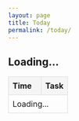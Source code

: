 ```yaml
---
layout: page
title: Today
permalink: /today/
---
```

<h2 id="current-date">Loading...</h2>
<table class="schedule-table">
  <thead>
    <tr>
      <th style="width: 50px">Time</th>
      <th>Task</th>
    </tr>
  </thead>
  <tbody id="schedule-body">
    <tr>
      <td colspan="2">Loading...</td>
    </tr>
  </tbody>
</table>

<style>
.schedule-table {
  width: 100%;
  border-collapse: collapse;
  margin: 1em 0;
}
.schedule-table th,
.schedule-table td {
  padding: 8px;
  border: 1px solid #ddd;
  text-align: left;
}
.schedule-table th {
  background-color: #f5f5f5;
}
.current-time-row {
  background-color: #fff3cd;
}
.schedule-table input:not([type="checkbox"]) {
    font-family: -apple-system, BlinkMacSystemFont, "Segoe UI", Helvetica, Arial, sans-serif;
    font-size: 1em;
    line-height: 1.2em;
    -webkit-appearance: none;
    -moz-appearance: none;
    appearance: none;
    border: 1px solid #ccc;
    border-radius: 4px;
    padding: 0.25rem;
}
.schedule-table input:not([type="checkbox"]):focus {
    outline: none;
    border-color: #007bff;
    box-shadow: 0 0 0 2px rgba(0, 123, 255, 0.8);
}
</style>

<script>

document.addEventListener('DOMContentLoaded', function() {
  const siteData = {{ site.data | jsonify }};
  
  function getTimeZoneAbbreviation() {
    const formatter = new Intl.DateTimeFormat('en-US', {
      timeZoneName: 'short',
      timeZone: 'America/Los_Angeles'
    });
    const parts = formatter.formatToParts(new Date());
    return parts.find(part => part.type === 'timeZoneName').value;
  }
  
  function getPacificTime() {
    return new Date().toLocaleString("en-US", {timeZone: "America/Los_Angeles"});
  }
  
  function isCurrentTimeSlot(taskTime, nextTaskTime) {
    const now = new Date(getPacificTime());
    const currentHourMinute = now.getHours() * 60 + now.getMinutes();
    
    const [taskHours, taskMinutes] = taskTime.split(':').map(Number);
    const taskTotalMinutes = taskHours * 60 + taskMinutes;
    
    let nextTaskTotalMinutes = 24 * 60; // Default to end of day
    if (nextTaskTime) {
      const [nextHours, nextMinutes] = nextTaskTime.split(':').map(Number);
      nextTaskTotalMinutes = nextHours * 60 + nextMinutes;
    }
    
    return currentHourMinute >= taskTotalMinutes && currentHourMinute < nextTaskTotalMinutes;
  }
  
  function updateTimeElements() {
    const pacificTime = new Date(getPacificTime());
    const timeZoneAbbr = getTimeZoneAbbreviation();
    const currentDate = pacificTime.toLocaleString('en-US', { month: '2-digit', day: '2-digit' }).replace('/', '-');
    const currentDay = pacificTime.toLocaleString('en-US', { weekday: 'long' }).toLowerCase();
    
    document.getElementById('current-date').textContent = pacificTime.toLocaleString('en-US', { 
      weekday: 'long', 
      year: 'numeric', 
      month: 'long', 
      day: 'numeric' 
    });

    const scheduleBody = document.getElementById('schedule-body');
    scheduleBody.innerHTML = '';
    
    // Update the table header to include the current time zone
    const timeHeader = document.querySelector('.schedule-table th');
    if (timeHeader) {
      timeHeader.textContent = timeZoneAbbr;
    }
    
    // Rest of your existing updateTimeElements code...
    const todaysTasks = siteData.quotidie[currentDay];
    
    if (todaysTasks) {
      const sortedTasks = todaysTasks.sort((a, b) => {
        const timeA = a.time || '23:59';
        const timeB = b.time || '23:59';
        return timeA.localeCompare(timeB);
      });
      
      sortedTasks.forEach((taskObj, index) => {
        const row = document.createElement('tr');
        let taskHtml = taskObj.task;
        
        if (taskObj.time && isCurrentTimeSlot(taskObj.time, sortedTasks[index + 1]?.time)) {
          row.classList.add('current-time-row');
        }
        
        if (taskHtml.includes('READINGS')) {
          const usccbDate = pacificTime.toLocaleString('en-US', { month: '2-digit', day: '2-digit', year: '2-digit' }).replace(/\//g, '');
          const usccbLink = `https://bible.usccb.org/bible/readings/${usccbDate}.cfm`;
          taskHtml = taskHtml.replace('READINGS', `<a href="${usccbLink}" target="_blank">readings</a>`);
        }
        
        row.innerHTML = `
          <td>${taskObj.time || ''}</td>
          <td>${taskHtml}</td>
        `;
        scheduleBody.appendChild(row);
      });
    }
  }

  updateTimeElements();
  setInterval(updateTimeElements, 60000);
});

</script>

<div id="event-container"></div>
<div id="feast-container"></div>
<div id="birthday-container"></div>
<div id="song-container"></div>
